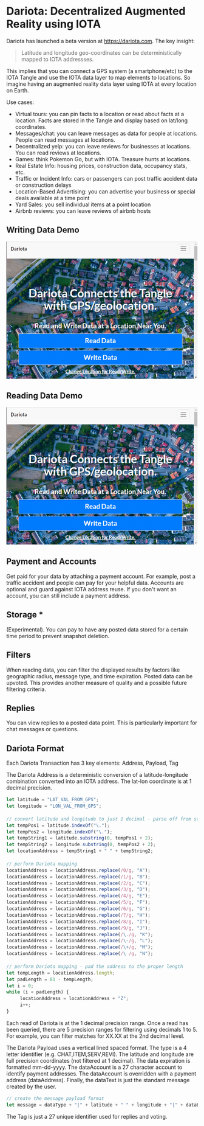 # Dariota: Decentralized Augmented Reality using IOTA

Dariota has launched a beta version at https://dariota.com. The key insight:

> Latitude and longitude geo-coordinates can be deterministically mapped to IOTA addressses.

This implies that you can connect a GPS system (a smartphone/etc) to the IOTA Tangle and use the IOTA data layer to map elements to locations. So imagine having an augmented reality data layer using IOTA at every location on Earth.

Use cases:
* Virtual tours: you can pin facts to a location or read about facts at a location. Facts are stored in the Tangle and display based on lat/long coordinates.
* Messages/chat: you can leave messages as data for people at locations. People can read messages at locations.
* Decentralized yelp: you can leave reviews for businesses at locations. You can read reviews at locations.
* Games: think Pokemon Go, but with IOTA. Treasure hunts at locations. 
* Real Estate Info: housing prices, construction data, occupancy stats, etc.
* Traffic or Incident Info: cars or passengers can post traffic accident data or construction delays
* Location-Based Advertising: you can advertise your business or special deals available at a time point
* Yard Sales: you sell individual items at a point location
* Airbnb reviews: you can leave reviews of airbnb hosts

## Writing Data Demo
![Write Demo](/img/writedemo.gif)

## Reading Data Demo
![Write Demo](/img/writedemo.gif)

## Payment and Accounts
Get paid for your data by attaching a payment account. For example, post a traffic accident and people can pay for your helpful data. Accounts are optional and guard against IOTA address reuse. If you don't want an account, you can still include a payment address.

## Storage * 
(Experimental). You can pay to have any posted data stored for a certain time period to prevent snapshot deletion.

## Filters
When reading data, you can filter the displayed results by factors like geographic radius, message type, and time expiration. Posted data can be upvoted. This provides another measure of quality and a possible future filtering criteria.

## Replies
You can view replies to a posted data point. This is particularly important for chat messages or questions.

## Dariota Format
Each Dariota Transaction has 3 key elements: Address, Payload, Tag

The Dariota Address is a deterministic conversion of a latitude-longitude combination converted into an IOTA address. The lat-lon coordinate is at 1 decimal precision.

```javascript
let latitude = "LAT_VAL_FROM_GPS";
let longitude = "LON_VAL_FROM_GPS";

// convert latitude and longitude to just 1 decimal - parse off from string
let tempPos1 = latitude.indexOf("\.");
let tempPos2 = longitude.indexOf("\.");
let tempString1 = latitude.substring(0, tempPos1 + 2);
let tempString2 = longitude.substring(0, tempPos2 + 2);
let locationAddress = tempString1 + " " + tempString2;

// perform Dariota mapping
locationAddress = locationAddress.replace(/0/g, "A");
locationAddress = locationAddress.replace(/1/g, "B");
locationAddress = locationAddress.replace(/2/g, "C");
locationAddress = locationAddress.replace(/3/g, "D");
locationAddress = locationAddress.replace(/4/g, "E");
locationAddress = locationAddress.replace(/5/g, "F");
locationAddress = locationAddress.replace(/6/g, "G");
locationAddress = locationAddress.replace(/7/g, "H");
locationAddress = locationAddress.replace(/8/g, "I");
locationAddress = locationAddress.replace(/9/g, "J");
locationAddress = locationAddress.replace(/\./g, "K");
locationAddress = locationAddress.replace(/\-/g, "L");
locationAddress = locationAddress.replace(/\+/g, "M");
locationAddress = locationAddress.replace(/\ /g, "N");

// perform Dariota mapping - pad the address to the proper length
let tempLength = locationAddress.length;
let padLength = 81 - tempLength;
let i = 0;
while (i < padLength) {
     locationAddress = locationAddress + "Z";
     i++;
}
```

Each read of Dariota is at the 1 decimal precision range. Once a read has been queried, there are 5 precision ranges for filtering using decimals 1 to 5. For example, you can filter matches for XX.XX at the 2nd decimal level.

The Dariota Payload uses a vertical lined spaced format. The type is a 4 letter identifier (e.g. CHAT,ITEM,SERV,REVI). The latitude and longitude are full precision coordinates (not filtered at 1 decimal). The data expiration is formatted mm-dd-yyyy. The dataAccount is a 27 character account to identify payment addresses. The dataAccount is overridden with a payment address (dataAddress). Finally, the dataText is just the standard message created by the user.

```javascript
// create the message payload format
let message = dataType + "|" + latitude + " " + longitude + "|" + dataExpiration + "|" + dataAccount + "|" + dataAddress + "|" + dataText;        
```

The Tag is just a 27 unique identifier used for replies and voting.
